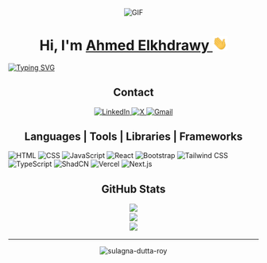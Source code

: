 <p align="center">
<img align="center" alt="GIF" src="https://c.tenor.com/qbY1rXMK7NQAAAAj/saramaese-cute.gif" width="150" height="120" />
<p>

<h1 align="center" >Hi, I'm <a href="https://www.linkedin.com/in/ahmed-elkhdrawy/" target="_blank"> Ahmed Elkhdrawy </a><img src="https://github.com/ABSphreak/ABSphreak/blob/master/gifs/Hi.gif" width="30px"></h1>

[![Typing SVG](https://readme-typing-svg.herokuapp.com?font=Robot-Bold&size=30&color=ffffff&center=true&vCenter=true&width=1000&height=50&lines=Passionate+Front-End+Developer;Contributor)](https://git.io/typing-svg)

<h2 align="center">Contact</h2>
<p align="center">
  <a href="https://www.linkedin.com/in/ahmed-elkhdrawy/" target="_blank">
    <img alt="LinkedIn" src="https://img.shields.io/badge/linkedin%20-%230077B5.svg?&style=for-the-badge&logo=linkedin&logoColor=white"/>
  </a>
  <a href="https://x.com/Ahmed_Elkhdrawy/" target="_blank">
    <img src="https://img.shields.io/badge/X-000000.svg?&style=for-the-badge&logo=x&logoColor=white" alt="X" />
  </a>
  <a href="mailto:aelkhdrawy@gmail.com">
    <img alt="Gmail" src="https://img.shields.io/badge/Gmail-D14836?style=for-the-badge&logo=gmail&logoColor=white" /> 
  </a>
</p>

<h2 align="center">Languages | Tools | Libraries | Frameworks </h2>

![HTML](https://img.shields.io/badge/-HTML-E34F26?logo=html5&logoColor=white&style=for-the-badge)
![CSS](https://img.shields.io/badge/-CSS-1572B6?logo=css3&logoColor=white&style=for-the-badge)
![JavaScript](https://img.shields.io/badge/-JavaScript-F7DF1E?logo=javascript&logoColor=white&style=for-the-badge)
![React](https://img.shields.io/badge/-ReactJs-61DAFB?logo=react&logoColor=white&style=for-the-badge)
![Bootstrap](https://img.shields.io/badge/-Bootstrap-7952B3?logo=bootstrap&logoColor=white&style=for-the-badge)
![Tailwind CSS](https://img.shields.io/badge/-Tailwind_CSS-06B6D4?logo=tailwindcss&logoColor=white&style=for-the-badge)
![TypeScript](https://img.shields.io/badge/-TypeScript-3178C6?logo=typescript&logoColor=white&style=for-the-badge)
![ShadCN](https://img.shields.io/badge/-ShadCN-FFFFFF?logoColor=black&style=for-the-badge)
![Vercel](https://img.shields.io/badge/-Vercel-000000?logo=vercel&logoColor=white&style=for-the-badge)
![Next.js](https://img.shields.io/badge/-Next.js-000000?logo=next.js&logoColor=white&style=for-the-badge)

<h2 align="center">GitHub Stats</h2>
<div align="center">
    <img src="https://github-readme-stats.vercel.app/api?username=Ahmed-Elkhdrawy&theme=dark&show_icons=true&hide_border=false&count_private=true" width="500"/>
</div>
<div align="center">
    <img src="https://github-readme-streak-stats.herokuapp.com/?user=Ahmed-Elkhdrawy&theme=dark&hide_border=false" width="500"/>
</div>
<div align="center">
    <img src="https://github-readme-stats.vercel.app/api/top-langs/?username=Ahmed-Elkhdrawy&theme=dark&show_icons=true&hide_border=false&layout=compact" width="500"/>
</div>

---
<div align="center"> <img src="https://komarev.com/ghpvc/?username=Ahmed-Elkhdrawy&label=Profile%20views&color=0e75b6&style=flat" alt="sulagna-dutta-roy" /> </div>
